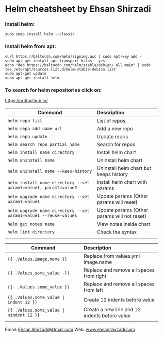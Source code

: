 # Helm cheatsheet by Ehsan Shirzadi

### Install helm:
```
sudo snap install helm --classic
```

### Install helm from apt:
```
curl https://baltocdn.com/helm/signing.asc | sudo apt-key add -
sudo apt-get install apt-transport-https --yes
echo "deb https://baltocdn.com/helm/stable/debian/ all main" | sudo tee /etc/apt/sources.list.d/helm-stable-debian.list
sudo apt-get update
sudo apt-get install helm
```
### To search for helm repositories click on:
https://artifacthub.io/



| Command          | Description                         |
| ---------------- |:-----------------------------------|
| `helm repo list` | List of repos |
| `helm repo add name url` | Add a new repo |
| `helm repo update` | Update repos |
| `helm search repo partial_name` | Search for repos |
| `helm install name directory` | Install helm chart |
| `helm uninstall name` | Uninstall helm chart |
| `helm uninstall name --keep-history` | Uninstall helm chart but keeps history |
| `helm install name directory --set param1=value1, param2=value2` | Install helm chart with params |
| `helm upgrade name directory --set param1=value1` | Update params (Other params will reset) |
| `helm upgrade name directory --set param1=value1 --reuse-values` | Update params (Other params will not reset) |
| `helm get notes name` | View notes inside chart |
| `helm lint directory` | Check the syntax |
|  |  |



| Command          | Description                         |
| ---------------- |:-----------------------------------|
| `{{ .Values.image.name }}` | Replace from values.yml image.name  |
| `{{ .Values.some_value -}}` | Replace and remove all spaces from right |
| `{{- .Values.some_value }}` | Replace and remove all spaces from left |
| `{{ .Values.some_value \| indent 12 }}` | Create 12 indents before value  |
| `{{ .Values.some_value \| nindent 12 }}` | Create a new line and 12 indents before value  |
|  |  |








Email: Ehsan.Shirzadi@Gmail.com
Web: www.ehsanshirzadi.com
